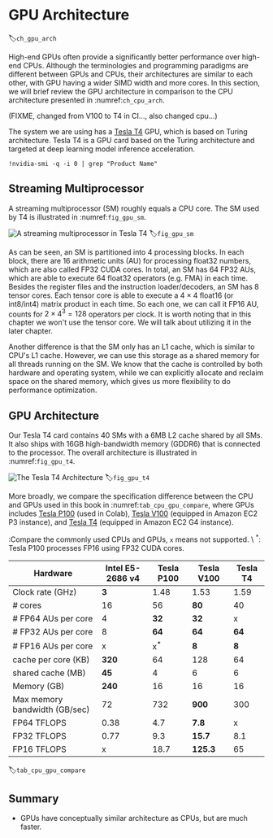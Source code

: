 

<!--
 * @version:
 * @Author:  StevenJokes https://github.com/StevenJokes
 * @Date: 2020-07-06 10:16:32
 * @LastEditors:  StevenJokes https://github.com/StevenJokes
 * @LastEditTime: 2020-07-06 10:58:02
 * @Description:
 * @TODO::
 * @Reference:
-->
# GPU Architecture
:label:`ch_gpu_arch`


High-end GPUs often provide a significantly better performance over high-end CPUs. Although the terminologies and programming paradigms are different between GPUs and CPUs, their architectures are similar to each other, with GPU having a wider SIMD width and more cores. In this section, we will brief review the GPU architecture in comparison to the CPU architecture presented in :numref:`ch_cpu_arch`.

(FIXME, changed from V100 to T4 in CI..., also changed cpu...)

The system we are using has a [Tesla T4](https://www.nvidia.com/content/dam/en-zz/Solutions/design-visualization/technologies/turing-architecture/NVIDIA-Turing-Architecture-Whitepaper.pdf) GPU, which is based on Turing architecture. Tesla T4 is a GPU card based on the Turing architecture and targeted at deep learning model inference acceleration.

```{.python .input}
!nvidia-smi -q -i 0 | grep "Product Name"
```

## Streaming Multiprocessor

A streaming multiprocessor (SM) roughly equals a CPU core. The SM used by T4 is illustrated in :numref:`fig_gpu_sm`.

![A streaming multiprocessor in Tesla T4](../img/gpu_sm.svg)
:label:`fig_gpu_sm`

As can be seen, an SM is partitioned into 4 processing blocks. In each block, there are 16 arithmetic units (AU) for processing float32 numbers, which are also called FP32 CUDA cores.
In total, an SM has 64 FP32 AUs, which are able to execute 64 float32 operators (e.g. FMA) in each time. Besides the register files and the instruction loader/decoders, an SM has 8 tensor cores. Each tensor core is able to execute a $4\times 4$ float16 (or int8/int4) matrix product in each time. So each one, we can call it FP16 AU, counts for $2\times 4^3=128$ operators per clock. It is worth noting that in this chapter we won't use the tensor core. We will talk about utilizing it in the later chapter.

Another difference is that the SM only has an L1 cache, which is similar to CPU's L1 cache. However, we can use this storage as a shared memory for all threads running on the SM. We know that the cache is controlled by both hardware and operating system, while we can explicitly allocate and reclaim space on the shared memory, which gives us more flexibility to do performance optimization.

## GPU Architecture

Our Tesla T4 card contains 40 SMs with a 6MB L2 cache shared by all SMs. It also ships with 16GB high-bandwidth memory (GDDR6) that is connected to the processor. The overall architecture is illustrated in :numref:`fig_gpu_t4`.

![The Tesla T4 Architecture](../img/gpu_t4.svg)
:label:`fig_gpu_t4`

More broadly, we compare the specification difference between the CPU and GPUs used in this book in :numref:`tab_cpu_gpu_compare`, where GPUs includes
[Tesla P100](https://images.nvidia.com/content/pdf/tesla/whitepaper/pascal-architecture-whitepaper.pdf) (used in Colab),
[Tesla V100](https://images.nvidia.com/content/volta-architecture/pdf/volta-architecture-whitepaper.pdf) (equipped in Amazon EC2 P3 instance),
and [Tesla T4](https://www.nvidia.com/content/dam/en-zz/Solutions/design-visualization/technologies/turing-architecture/NVIDIA-Turing-Architecture-Whitepaper.pdf) (equipped in Amazon EC2 G4 instance).

:Compare the commonly used CPUs and GPUs, `x` means not supported. \ $^*$: Tesla P100 processes FP16 using FP32 CUDA cores.

|Hardware | Intel E5-2686 v4 | Tesla P100 | Tesla V100 | Tesla T4 |
|------|------|------|------|------|
| Clock rate (GHz) | **3** | 1.48 | 1.53 | 1.59 |
| # cores | 16 | 56 | **80** | 40 |
| # FP64 AUs per core | 4 | **32** | **32** | x |
| # FP32 AUs per core | 8 | **64** | **64** | **64** |
| # FP16 AUs per core | x | x$^*$ | **8** | **8** |
| cache per core (KB) | **320** | 64 | 128 | 64 |
| shared cache (MB)| **45** | 4 | 6 | 6 |
| Memory (GB) | **240** | 16 | 16 | 16 |
| Max memory bandwidth (GB/sec) | 72 | 732 | **900** | 300 |
| FP64 TFLOPS | 0.38 | 4.7 | **7.8** | x |
| FP32 TFLOPS | 0.77 | 9.3 | **15.7** | 8.1 |
| FP16 TFLOPS | x | 18.7 | **125.3** | 65 |
:label:`tab_cpu_gpu_compare`

## Summary

- GPUs have conceptually similar architecture as CPUs, but are much faster.
